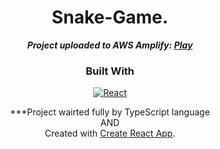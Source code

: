 <div align="center">
 
# Snake-Game. 
***Project uploaded to AWS Amplify: [Play](https://master.dmcgq43ky8zzg.amplifyapp.com)***

### Built With
 [![React][React.js]][React-url]

***Project wairted fully by TypeScript language <br/>
AND <br/>
Created with [Create React App](https://github.com/facebook/create-react-app). <br/>
<div/>

[React.js]: https://img.shields.io/badge/React-20232A?style=for-the-badge&logo=react&logoColor=61DAFB
[React-url]: https://reactjs.org/
